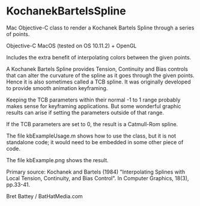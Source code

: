 # KochanekBartelsSpline

Mac Objective-C class to render a Kochanek Bartels Spline through a series of points.

Objective-C MacOS (tested on OS 10.11.2) + OpenGL

Includes the extra benefit of interpolating colors between the given points.

A Kochanek Bartels Spline provides Tension, Continuity and Bias controls that can alter the curvature of the spline as it goes through the given points. Hence it is also sometimes called a TCB spline. It was originally developed to provide smooth animation keyframing.

Keeping the TCB parameters within their normal -1 to 1 range probably makes sense for keyframing applications. But some wonderful graphic results can arise if setting the parameters outside of that range.

If the TCB parameters are set to 0, the result is a Catmull-Rom spline.

The file kbExampleUsage.m shows how to use the class, but it is not standalone code; it would need to be embedded in some other piece of code.

The file kbExample.png shows the result.

Primary source:
Kochanek and Bartels (1984) "Interpolating Splines with Local Tension, Continuity, and Bias Control". In Computer Graphics, 18(3), pp.33-41.

Bret Battey / BatHatMedia.com






